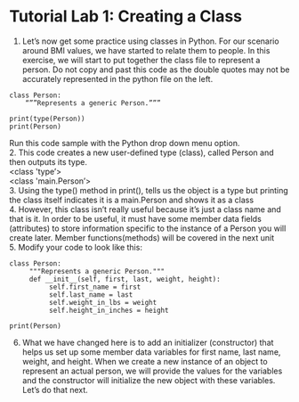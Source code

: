 # Tutorial Lab 1: Creating a Class

1. Let’s now get some practice using classes in Python. For our scenario around BMI values, we have started to relate them to people. In this exercise, we will start to put together the class file to represent a person. Do not copy and past this code as the double quotes may not be accurately represented in the python file on the left.<br>

```
class Person:
    “””Represents a generic Person.”””

print(type(Person))
print(Person)
```
Run this code sample with the Python drop down menu option.
<br>
2. This code creates a new user-defined type (class), called Person and then outputs its type.<br>
<class 'type’><br>
<class 'main.Person’>
<br>
3. Using the type() method in print(), tells us the object is a type but printing the class itself indicates it is a main.Person and shows it as a class<br>
4. However, this class isn’t really useful because it’s just a class name and that is it. In order to be useful, it must have some member data fields (attributes) to store information specific to the instance of a Person you will create later. Member functions(methods) will be covered in the next unit<br>
5. Modify your code to look like this:
```
class Person:
     """Represents a generic Person."""
     def __init__(self, first, last, weight, height):
          self.first_name = first
          self.last_name = last
          self.weight_in_lbs = weight
          self.height_in_inches = height

print(Person)
```
6. What we have changed here is to add an initializer (constructor) that helps us set up some member data variables for first name, last name, weight, and height. When we create a new instance of an object to represent an actual person, we will provide the values for the variables and the constructor will initialize the new object with these variables. Let’s do that next.
